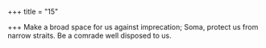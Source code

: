 +++
title = "15"

+++
Make a broad space for us against imprecation; Soma, protect us from  narrow straits.
Be a comrade well disposed to us.